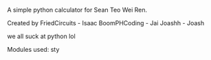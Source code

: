A simple python calculator for Sean Teo Wei Ren.

Created by
FriedCircuits - Isaac
BoomPHCoding - Jai
Joashh - Joash

we all suck at python lol

Modules used: sty
